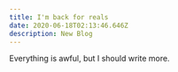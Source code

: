 ```yaml
---
title: I'm back for reals
date: 2020-06-18T02:13:46.646Z
description: New Blog
---
```

Everything is awful, but I should write more.